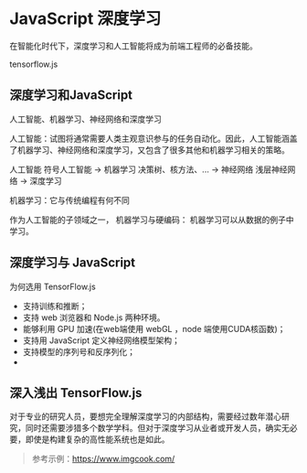 # JavaScript 深度学习

在智能化时代下，深度学习和人工智能将成为前端工程师的必备技能。

tensorflow.js


## 深度学习和JavaScript

人工智能、机器学习、神经网络和深度学习

人工智能：试图将通常需要人类主观意识参与的任务自动化。因此，人工智能涵盖了机器学习、神经网络和深度学习，又包含了很多其他和机器学习相关的策略。

人工智能 符号人工智能 -> 机器学习 决策树、核方法、... -> 神经网络 浅层神经网络 -> 深度学习

机器学习：它与传统编程有何不同

作为人工智能的子领域之一，
机器学习与硬编码：
机器学习可以从数据的例子中学习。

## 深度学习与 JavaScript

为何选用 TensorFlow.js

- 支持训练和推断；
- 支持 web 浏览器和 Node.js 两种环境。
- 能够利用 GPU 加速(在web端使用 webGL ，node 端使用CUDA核函数)；
- 支持用 JavaScript 定义神经网络模型架构；
- 支持模型的序列号和反序列化；
- 

## 
## 深入浅出 TensorFlow.js

对于专业的研究人员，要想完全理解深度学习的内部结构，需要经过数年潜心研究，同时还需要涉猎多个数学学科。但对于深度学习从业者或开发人员，确实无必要，即使是构建复杂的高性能系统也是如此。

> 参考示例：<https://www.imgcook.com/>

